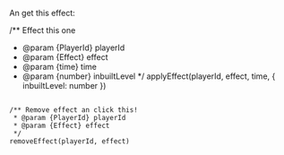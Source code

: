 An get this effect:

/** Effect this one
 * @param {PlayerId} playerId
 * @param {Effect} effect
 * @param {time} time
 * @param {number} inbuiltLevel
 */
applyEffect(playerId, effect, time, { inbuiltLevel: number })
```

/** Remove effect an click this!
 * @param {PlayerId} playerId
 * @param {Effect} effect
 */
removeEffect(playerId, effect)
